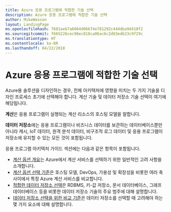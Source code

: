 ```yaml
---
title: Azure 응용 프로그램에 적합한 기술 선택
description: Azure 응용 프로그램에 적합한 기술 선택
author: MikeWasson
layout: LandingPage
ms.openlocfilehash: 7681aeb7a6064d06674e781292c444dba9d410f2
ms.sourcegitcommit: f665226cec96ec818ca06ac6c2d83edb23c9f29c
ms.translationtype: HT
ms.contentlocale: ko-KR
ms.lasthandoff: 04/22/2018
---
```

# <a name="choose-the-right-technologies-for-azure-applications"></a>Azure 응용 프로그램에 적합한 기술 선택

Azure용 솔루션을 디자인하는 경우, 전체 아키텍처에 영향을 미치는 두 가지 기술을 디자인 프로세스 초기에 선택해야 합니다. 계산 기술 및 데이터 저장소 기술 선택이 여기에 해당됩니다. 

**계산**은 응용 프로그램이 실행되는 계산 리소스의 호스팅 모델을 말합니다. 

**데이터 저장소**에는 응용 프로그램이나 비즈니스 데이터를 보관하는 데이터베이스뿐만 아니라 캐시, IoT 데이터, 원격 분석 데이터, 비구조적 로그 데이터 및 응용 프로그램이 저장소에 유지할 수 있는 모든 것이 포함됩니다.

응용 프로그램 아키텍처 가이드 섹션에는 다음과 같은 항목이 포함됩니다.

- [계산 옵션 개요](./compute-overview.md)는 Azure에서 계산 서비스를 선택하기 위한 일반적인 고려 사항을 소개합니다.
- [계산 옵션 선택 기준](./compute-comparison.md)은 호스팅 모델, DevOps, 가용성 및 확장성을 비롯한 여러 축 사이에서 특정 Azure 계산 서비스를 비교합니다.
- [적합한 데이터 저장소 선택](./data-store-overview.md)은 RDBMS, 키-값 저장소, 문서 데이터베이스, 그래프 데이터베이스 등을 비롯한 데이터 저장소 기술의 주요 범주에 대해 설명합니다. 
- [데이터 저장소 선택을 위한 비교 기준](./data-store-comparison.md)은 데이터 저장소를 선택할 때 고려해야 하는 몇 가지 요소에 대해 설명합니다.


